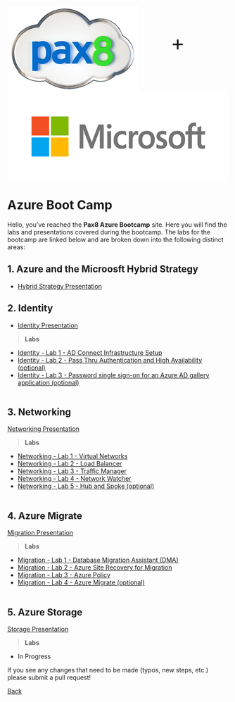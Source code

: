 

<img src="./images/pax8.png" align="center"></img>
<font size=160pt> &nbsp;&nbsp;&nbsp;&nbsp; + </font>
<img src="./images/Microsoft.png" align=center height=200 width=540></img>


# Azure Boot Camp

Hello, you've reached the **Pax8 Azure Bootcamp** site.  Here you will find the labs and presentations covered during the bootcamp.  The labs for the  bootcamp are linked below and are broken down into the following distinct areas:

## 1. Azure and the Microosft Hybrid Strategy
- [Hybrid Strategy Presentation](1%20-%20Azure%20Bootcamp%20-%20Azure%20and%20the%20Microsoft%20Hybrid%20Strategy.pdf)


## 2. Identity
- [Identity Presentation](1%20-%20Azure%20Bootcamp%20-%20Azure%20and%20the%20Microsoft%20Hybrid%20Strategy.pdf)
> **Labs**
- [Identity - Lab 1 - AD Connect Infrastructure Setup](Identity%20Lab%201%20-%20AD%20Connect%20Infrastructure%20Setup.md)
- [Identity - Lab 2 - Pass Thru Authentication and High Availability (optional)](Identity%20Lab%202%20-%20AD%20Connect%20High%20Availability%20(Optional).md)
- [Identity - Lab 3 - Password single sign-on for an Azure AD gallery application (optional)](Identity%20Lab%203%20-%20AD%20Connect%20Publishing%20a%20SSO%20Application%20(Optional).md)
<br></br>


## 3. Networking
[Networking Presentation](3%20-%20Azure%20Bootcamp%20-%20Networking.pdf)
> **Labs**
- [Networking - Lab 1 - Virtual Networks](Networking%20Lab%201%20-%20Virtual%20Networks.md)
- [Networking - Lab 2 - Load Balancer](Networking%20Lab%202%20-%20Load%20Balancer.md)
- [Networking - Lab 3 - Traffic Manager](Networking%20Lab%203%20-%20Traffic%20Manager.md)
- [Networking - Lab 4 - Network Watcher](Networking%20Lab%204%20-%20Network%20Watcher.md)
- [Networking - Lab 5 - Hub and Spoke (optional)](Networking%20Lab%205%20-%20Hub%20and%20Spoke%20Challenge%20(Optional).md)
<br></br>


## 4. Azure Migrate
[Migration Presentation](4%20-%20Azure%20Bootcamp%20-%20Migration.pdf)
> **Labs**
- [Migration - Lab 1 - Database Migration Assistant (DMA)](Migration%20Lab%201%20-%20Database%20Migration%20Service%20(DMS).md)
- [Migration - Lab 2 - Azure Site Recovery for Migration](Migration%20Lab%202%20-%20Azure%20Site%20Recovery%20(ASR).md)
- [Migration - Lab 3 - Azure Policy](Migration%20Lab%203%20-%20Azure%20Policy.md)
- [Migration - Lab 4 - Azure Migrate (optional)](Migration%20Lab%204%20-%20Azure%20Migrate%20(Optional).md)
<br></br>

## 5. Azure Storage
[Storage Presentation](5%20-%20Azure%20Bootcamp%20-%20Storage.pdf)
> **Labs**
- In Progress


If you see any changes that need to be made (typos, new steps, etc.) please submit a pull request!


[Back](./)

